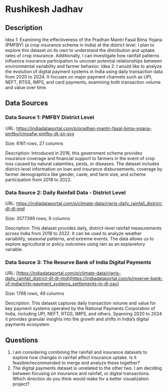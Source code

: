 # Rushikesh Jadhav

## Description

Idea 1: Examining the effectiveness of the Pradhan Mantri Fasal Bima Yojana (PMFBY) (a crop insurance scheme in India) at the district level. I plan to explore this dataset on its own to understand the distribution and uptake rates of crop insurance. Additionally, I can investigate how rainfall patterns influence insurance participation to uncover potential relationships between environmental variability and farmer behavior.
Idea 2: I would like to analyze the evolution of digital payment systems in India using daily transaction data from 2020 to 2024. It focuses on major payment channels such as UPI, NEFT, RTGS, IMPS, and card payments, examining both transaction volume and value over time.

## Data Sources

### Data Source 1: PMFBY District Level

URL: https://indiadataportal.com/p/pradhan-mantri-fasal-bima-yojana-pmfby/r/moafw-pmfby-dt-sn-syx

Size: 6161 rows, 27 columns

Description: Introduced in 2016, this government scheme provides insurance coverage and financial support to farmers in the event of crop loss caused by natural calamities, pests, or diseases. The dataset includes district-level information on loan and insurance disbursements, coverage by farmer demographics like gender, caste, and farm size, and scheme participation from 2018 to 2022.

### Data Source 2: Daily Rainfall Data - District Level

URL: https://indiadataportal.com/p/climate-data/r/wris-daily_rainfall_district-dt-dl-imd

Size: 3577399 rows, 9 columns

Description: This dataset provides daily, district-level rainfall measurements across India from 2018 to 2022. It can be used to analyze weather variability, seasonal patterns, and extreme events. The data allows us to explore agricultural or policy outcomes using rain as an explanetory variable.

### Data Source 3: The Resurve Bank of India Digital Payments

URL: [https://indiadataportal.com/p/climate-data/r/wris-daily_rainfall_district-dt-dl-imd](https://indiadataportal.com/p/reserve-bank-of-india/r/rbi-payment_systems_settlements-in-dl-zau)

Size: 1768 rows, 49 columns

Description: This dataset captures daily transaction volume and value for key payment systems operated by the National Payments Corporation of India, including UPI, NEFT, RTGS, IMPS, and others. Spanning 2020 to 2024 it provides granular insights into the growth and shifts in India’s digital payments ecosystem.

## Questions

1. I am considering combining the rainfall and insurance datasets to explore how changes in rainfall affect insurance uptake. Is it feasible/recommended to merge and analyze these together?
2. The digital payments dataset is unrelated to the other two. I am deciding between focusing on insurance and rainfall, or digital transactions. Which direction do you think would make for a better visualization project?
